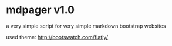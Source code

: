 # mdpager v1.0


a very simple script for very simple markdown bootstrap websites

used theme: http://bootswatch.com/flatly/
